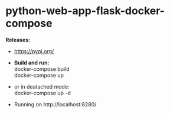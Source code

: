 # python-web-app-flask-docker-compose

**Releases:** 
- https://pypi.org/

- **Build and run:** <br />
docker-compose build <br />
docker-compose up <br />
- or in deatached mode: <br />
docker-compose up -d <br />
- Running on http://localhost:8280/
